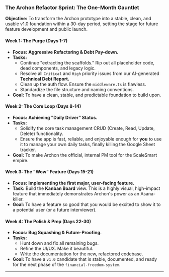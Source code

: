 ### **The Archon Refactor Sprint: The One-Month Gauntlet**

**Objective:** To transform the Archon prototype into a stable, clean, and usable v1.0 foundation within a 30-day period, setting the stage for future feature development and public launch.

#### **Week 1: The Purge (Days 1-7)**

- **Focus:** **Aggressive Refactoring & Debt Pay-down.**
- **Tasks:**
  - Continue "extracting the scaffolds." Rip out all placeholder code, dead components, and legacy logic.
  - Resolve all `Critical` and `High` priority issues from our AI-generated **Technical Debt Report.**
  - Clean up the auth flow. Ensure the `middleware.ts` is flawless.
  - Standardize the file structure and naming conventions.
- **Goal:** To have a clean, stable, and predictable foundation to build upon.

#### **Week 2: The Core Loop (Days 8-14)**

- **Focus:** **Achieving "Daily Driver" Status.**
- **Tasks:**
  - Solidify the core task management CRUD (Create, Read, Update, Delete) functionality.
  - Ensure the app is fast, reliable, and enjoyable enough for **you** to use it to manage your own daily tasks, finally killing the Google Sheet tracker.
- **Goal:** To make Archon the official, internal PM tool for the ScaleSmart empire.

#### **Week 3: The "Wow" Feature (Days 15-21)**

- **Focus:** **Implementing the first major, user-facing feature.**
- **Task:** Build the **Kanban Board** view. This is a highly visual, high-impact feature that immediately demonstrates Archon's power as an Asana-killer.
- **Goal:** To have a feature so good that you would be excited to show it to a potential user (or a future interviewer).

#### **Week 4: The Polish & Prep (Days 22-30)**

- **Focus:** **Bug Squashing & Future-Proofing.**
- **Tasks:**
  - Hunt down and fix all remaining bugs.
  - Refine the UI/UX. Make it beautiful.
  - Write the documentation for the new, refactored codebase.
- **Goal:** To have a `v1.0` candidate that is stable, documented, and ready for the next phase of the `financial-freedom-system`.

---

